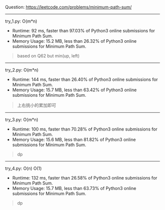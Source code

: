 Question: https://leetcode.com/problems/minimum-path-sum/

---

try_1.py: O(m*n)
* Runtime: 92 ms, faster than 97.03% of Python3 online submissions for Minimum Path Sum.
* Memory Usage: 15.2 MB, less than 26.32% of Python3 online submissions for Minimum Path Sum.

> based on Q62 but min(up, left)

---

try_2.py: O(m*n)

* Runtime: 144 ms, faster than 26.40% of Python3 online submissions for Minimum Path Sum.
* Memory Usage: 15.7 MB, less than 63.42% of Python3 online submissions for Minimum Path Sum.

> 上右挑小的累加即可

---

try_3.py: O(m*n)

* Runtime: 100 ms, faster than 70.28% of Python3 online submissions for Minimum Path Sum.
* Memory Usage: 15.6 MB, less than 81.82% of Python3 online submissions for Minimum Path Sum.

> dp

---

try_4.py: O(n) O(1)

* Runtime: 132 ms, faster than 26.58% of Python3 online submissions for Minimum Path Sum.
* Memory Usage: 15.7 MB, less than 63.73% of Python3 online submissions for Minimum Path Sum.

> dp
